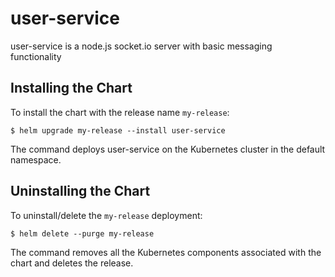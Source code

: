 # user-service
user-service is a node.js socket.io server with basic messaging functionality 

## Installing the Chart

To install the chart with the release name `my-release`:

```console
$ helm upgrade my-release --install user-service 
```

The command deploys user-service on the Kubernetes cluster in the default namespace.

## Uninstalling the Chart

To uninstall/delete the `my-release` deployment:

```console
$ helm delete --purge my-release
```

The command removes all the Kubernetes components associated with the chart and deletes the release.